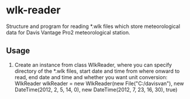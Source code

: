 wlk-reader
==========

Structure and program for reading *.wlk files which store meteorological data for Davis Vantage Pro2 meteorological station.

Usage
-----

<ol>
<li>Create an instance from class WlkReader, where you can specify directory of the *.wlk files, start date and time from where onward to read, end date and time and whether you want unit conversion:</li>
	WlkReader wlkReader = new WlkReader(new File("C:/davisvan"), new DateTime(2012, 2, 5, 14, 0), new DateTime(2012, 7, 23, 16, 30), true)
</ol>